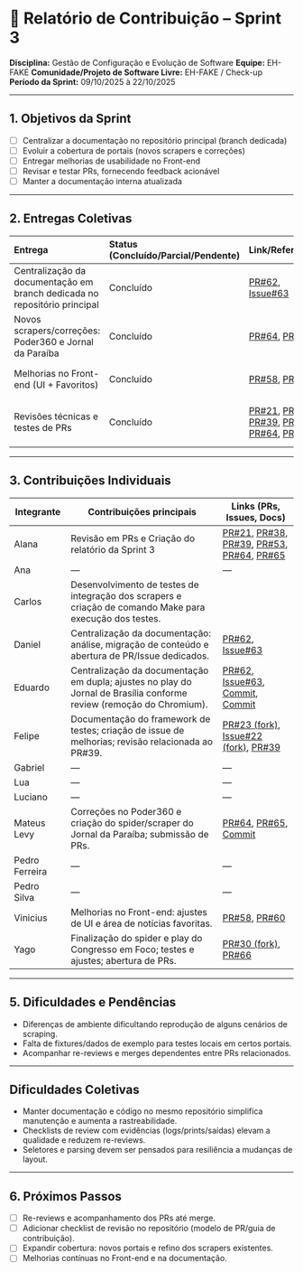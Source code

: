 # 📝 Relatório de Contribuição – Sprint 3

**Disciplina:** Gestão de Configuração e Evolução de Software
**Equipe:** EH-FAKE
**Comunidade/Projeto de Software Livre:** EH-FAKE / Check-up
**Período da Sprint:** 09/10/2025 à 22/10/2025

---

## 1. Objetivos da Sprint

- [ ] Centralizar a documentação no repositório principal (branch dedicada)
- [ ] Evoluir a cobertura de portais (novos scrapers e correções)
- [ ] Entregar melhorias de usabilidade no Front-end
- [ ] Revisar e testar PRs, fornecendo feedback acionável
- [ ] Manter a documentação interna atualizada

---

## 2. Entregas Coletivas

| Entrega                                                                   | Status (Concluído/Parcial/Pendente) | Link/Referência                                                                                                                                                                                                                                                                                                                                                                                                                                                                                        | Observações                           |
| :------------------------------------------------------------------------ | :---------------------------------- | :----------------------------------------------------------------------------------------------------------------------------------------------------------------------------------------------------------------------------------------------------------------------------------------------------------------------------------------------------------------------------------------------------------------------------------------------------------------------------------------------------- | :------------------------------------ |
| Centralização da documentação em branch dedicada no repositório principal | Concluído                           | [PR#62](https://github.com/EH-FAKE/check-up/pull/62), [Issue#63](https://github.com/EH-FAKE/check-up/issues/63)                                                                                                                                                                                                                                                                                                                                                                                        | Migração do repo `EH-FAKE/docs`       |
| Novos scrapers/correções: Poder360 e Jornal da Paraíba                    | Concluído                           | [PR#64](https://github.com/EH-FAKE/check-up/pull/64), [PR#65](https://github.com/EH-FAKE/check-up/pull/65)                                                                                                                                                                                                                                                                                                                                                                                             | Correção de extração no Poder360      |
| Melhorias no Front-end (UI + Favoritos)                                   | Concluído                           | [PR#58](https://github.com/EH-FAKE/check-up/pull/58), [PR#60](https://github.com/EH-FAKE/check-up/pull/60)                                                                                                                                                                                                                                                                                                                                                                                             | Usabilidade e organização de notícias |
| Revisões técnicas e testes de PRs                                         | Concluído                           | [PR#21](https://github.com/EH-FAKE/check-up/pull/21#issuecomment-3432521557), [PR#38](https://github.com/EH-FAKE/check-up/pull/38#pullrequestreview-3366572196), [PR#39](https://github.com/EH-FAKE/check-up/pull/39#pullrequestreview-3366075590), [PR#53](https://github.com/EH-FAKE/check-up/pull/53#issuecomment-3433160264), [PR#64](https://github.com/EH-FAKE/check-up/pull/64#pullrequestreview-3366480859), [PR#65](https://github.com/EH-FAKE/check-up/pull/65#pullrequestreview-3366263188) | Feedback acionável e validação local  |

---

## 3. Contribuições Individuais

| Integrante     | Contribuições principais                                                                                             | Links (PRs, Issues, Docs)                                                                                                                                                                                                                                                                                                                                                                                                                                                                              |
| -------------- | -------------------------------------------------------------------------------------------------------------------- | ------------------------------------------------------------------------------------------------------------------------------------------------------------------------------------------------------------------------------------------------------------------------------------------------------------------------------------------------------------------------------------------------------------------------------------------------------------------------------------------------------ |
| Alana          | Revisão em PRs e Criação do relatório da Sprint 3                                                                    | [PR#21](https://github.com/EH-FAKE/check-up/pull/21#issuecomment-3432521557), [PR#38](https://github.com/EH-FAKE/check-up/pull/38#pullrequestreview-3366572196), [PR#39](https://github.com/EH-FAKE/check-up/pull/39#pullrequestreview-3366075590), [PR#53](https://github.com/EH-FAKE/check-up/pull/53#issuecomment-3433160264), [PR#64](https://github.com/EH-FAKE/check-up/pull/64#pullrequestreview-3366480859), [PR#65](https://github.com/EH-FAKE/check-up/pull/65#pullrequestreview-3366263188) |
| Ana            | —                                                                                                                    | —                                                                                                                                                                                                                                                                                                                                                                                                                                                                                                      |
| Carlos         | Desenvolvimento de testes de integração dos scrapers e criação de comando Make para execução dos testes.             |                                                                                                                                                                                                                                                                                                                                                                                                                                                                                                        |
| Daniel         | Centralização da documentação: análise, migração de conteúdo e abertura de PR/Issue dedicados.                       | [PR#62](https://github.com/EH-FAKE/check-up/pull/62), [Issue#63](https://github.com/EH-FAKE/check-up/issues/63)                                                                                                                                                                                                                                                                                                                                                                                        |
| Eduardo        | Centralização da documentação em dupla; ajustes no play do Jornal de Brasília conforme review (remoção do Chromium). | [PR#62](https://github.com/EH-FAKE/check-up/pull/62), [Issue#63](https://github.com/EH-FAKE/check-up/issues/63), [Commit](https://github.com/EH-FAKE/check-up/pull/53/commits/cd814a6ae7dc245f838d00c6c3b1e909cac5c1cd), [Commit](https://github.com/GCES-EhFake-Fork/checkUp/commit/9766c9b2f0d8180bdb848706bf8eea26c7ff6fa4)                                                                                                                                                                         |
| Felipe         | Documentação do framework de testes; criação de issue de melhorias; revisão relacionada ao PR#39.                    | [PR#23 (fork)](https://github.com/GCES-EhFake-Fork/checkUp/pull/23), [Issue#22 (fork)](https://github.com/GCES-EhFake-Fork/checkUp/issues/22), [PR#39](https://github.com/EH-FAKE/check-up/pull/39)                                                                                                                                                                                                                                                                                                    |
| Gabriel        | —                                                                                                                    | —                                                                                                                                                                                                                                                                                                                                                                                                                                                                                                      |
| Lua            | —                                                                                                                    | —                                                                                                                                                                                                                                                                                                                                                                                                                                                                                                      |
| Luciano        | —                                                                                                                    | —                                                                                                                                                                                                                                                                                                                                                                                                                                                                                                      |
| Mateus Levy    | Correções no Poder360 e criação do spider/scraper do Jornal da Paraíba; submissão de PRs.                            | [PR#64](https://github.com/EH-FAKE/check-up/pull/64), [PR#65](https://github.com/EH-FAKE/check-up/pull/65), [Commit](https://github.com/GCES-EhFake-Fork/checkUp/commit/7930a91)                                                                                                                                                                                                                                                                                                                       |
| Pedro Ferreira | —                                                                                                                    | —                                                                                                                                                                                                                                                                                                                                                                                                                                                                                                      |
| Pedro Silva    | —                                                                                                                    | —                                                                                                                                                                                                                                                                                                                                                                                                                                                                                                      |
| Vinicius       | Melhorias no Front-end: ajustes de UI e área de notícias favoritas.                                                  | [PR#58](https://github.com/EH-FAKE/check-up/pull/58), [PR#60](https://github.com/EH-FAKE/check-up/pull/60)                                                                                                                                                                                                                                                                                                                                                                                             |
| Yago           | Finalização do spider e play do Congresso em Foco; testes e ajustes; abertura de PRs.                                | [PR#30 (fork)](https://github.com/GCES-EhFake-Fork/checkUp/pull/30), [PR#66](https://github.com/EH-FAKE/check-up/pull/66)                                                                                                                                                                                                                                                                                                                                                                              |

---

## 5. Dificuldades e Pendências

- Diferenças de ambiente dificultando reprodução de alguns cenários de scraping.
- Falta de fixtures/dados de exemplo para testes locais em certos portais.
- Acompanhar re-reviews e merges dependentes entre PRs relacionados.

---

## Dificuldades Coletivas

- Manter documentação e código no mesmo repositório simplifica manutenção e aumenta a rastreabilidade.
- Checklists de review com evidências (logs/prints/saídas) elevam a qualidade e reduzem re-reviews.
- Seletores e parsing devem ser pensados para resiliência a mudanças de layout.

---

## 6. Próximos Passos

- [ ] Re-reviews e acompanhamento dos PRs até merge.
- [ ] Adicionar checklist de revisão no repositório (modelo de PR/guia de contribuição).
- [ ] Expandir cobertura: novos portais e refino dos scrapers existentes.
- [ ] Melhorias contínuas no Front-end e na documentação.
